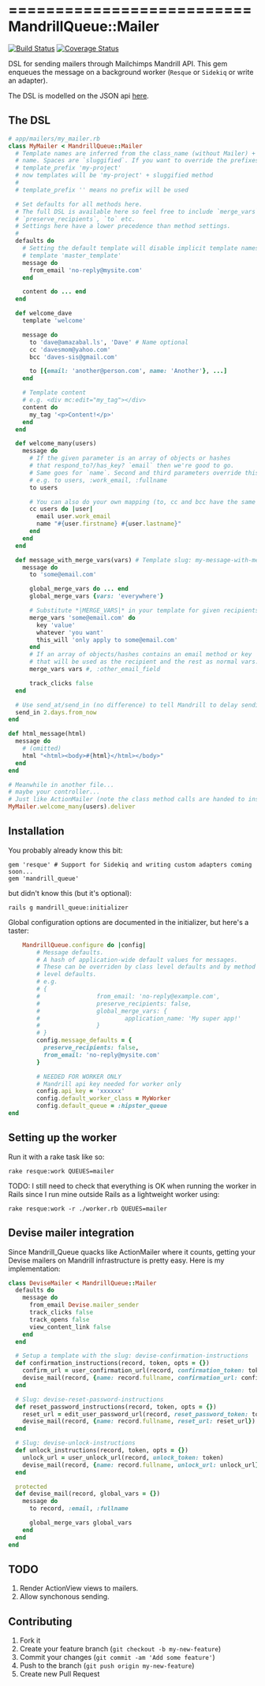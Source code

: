 ==========================
  MandrillQueue::Mailer
==========================
[![Build Status](https://travis-ci.org/fixate/mandrill_queue.png)](https://travis-ci.org/fixate/mandrill_queue)
[![Coverage Status](https://coveralls.io/repos/fixate/mandrill_queue/badge.png)](https://coveralls.io/r/fixate/mandrill_queue)

DSL for sending mailers through Mailchimps Mandrill API. This gem enqueues the
message on a background worker (`Resque` or `Sidekiq` or write an adapter).

The DSL is modelled on the JSON api [here](https://mandrillapp.com/api/docs/messages.ruby.html#method=send-template).

## The DSL

```ruby
# app/mailers/my_mailer.rb
class MyMailer < MandrillQueue::Mailer
  # Template names are inferred from the class_name (without Mailer) + the method
  # name. Spaces are `sluggified`. If you want to override the prefixes use:
  # template_prefix 'my-project'
  # now templates will be 'my-project' + sluggified method
  #
  # template_prefix '' means no prefix will be used

  # Set defaults for all methods here.
  # The full DSL is available here so feel free to include `merge_vars`,
  # `preserve_recipients`, `to` etc.
  # Settings here have a lower precedence than method settings.
  #
  defaults do
    # Setting the default template will disable implicit template names
    # template 'master_template'
    message do
      from_email 'no-reply@mysite.com'
    end

    content do ... end
  end

  def welcome_dave
    template 'welcome'

    message do
      to 'dave@amazabal.ls', 'Dave' # Name optional
      cc 'davesmom@yahoo.com'
      bcc 'daves-sis@gmail.com'

      to [{email: 'another@person.com', name: 'Another'}, ...]
    end

    # Template content
    # e.g. <div mc:edit="my_tag"></div>
    content do
      my_tag '<p>Content!</p>'
    end
  end

  def welcome_many(users)
    message do
      # If the given parameter is an array of objects or hashes
      # that respond_to?/has_key? `email` then we're good to go.
      # Same goes for `name`. Second and third parameters override this
      # e.g. to users, :work_email, :fullname
      to users

      # You can also do your own mapping (to, cc and bcc have the same DSL):
      cc users do |user|
        email user.work_email
        name "#{user.firstname} #{user.lastname}"
      end
    end
  end

  def message_with_merge_vars(vars) # Template slug: my-message-with-merge-vars
    message do
      to 'some@email.com'

      global_merge_vars do ... end
      global_merge_vars {vars: 'everywhere'}

      # Substitute *|MERGE_VARS|* in your template for given recipients
      merge_vars 'some@email.com' do
        key 'value'
        whatever 'you want'
        this_will 'only apply to some@email.com'
      end
      # If an array of objects/hashes contains an email method or key
      # that will be used as the recipient and the rest as normal vars.
      merge_vars vars #, :other_email_field

      track_clicks false
  end

  # Use send_at/send_in (no difference) to tell Mandrill to delay sending
  send_in 2.days.from_now
end

def html_message(html)
  message do
    # (omitted)
    html "<html><body>#{html}</html></body>"
  end
end

# Meanwhile in another file...
# maybe your controller...
# Just like ActionMailer (note the class method calls are handed to instance methods)
MyMailer.welcome_many(users).deliver
```

## Installation

You probably already know this bit:

    gem 'resque' # Support for Sidekiq and writing custom adapters coming soon...
    gem 'mandrill_queue'

but didn't know this (but it's optional):

    rails g mandrill_queue:initializer

Global configuration options are documented in the initializer,
but here's a taster:

```ruby
    MandrillQueue.configure do |config|
        # Message defaults.
        # A hash of application-wide default values for messages.
        # These can be overriden by class level defaults and by method
        # level defaults.
        # e.g.
        # {
        #                from_email: 'no-reply@example.com',
        #                preserve_recipients: false,
        #                global_merge_vars: {
        #                        application_name: 'My super app!'
        #                }
        # }
        config.message_defaults = {
          preserve_recipients: false,
          from_email: 'no-reply@mysite.com'
        }

        # NEEDED FOR WORKER ONLY
        # Mandrill api key needed for worker only
        config.api_key = 'xxxxxx'
        config.default_worker_class = MyWorker
        config.default_queue = :hipster_queue
end
```

## Setting up the worker

Run it with a rake task like so:

    rake resque:work QUEUES=mailer

TODO: I still need to check that everything is OK when running the worker in Rails
since I run mine outside Rails as a lightweight worker using:

    rake resque:work -r ./worker.rb QUEUES=mailer


## Devise mailer integration

Since Mandrill_Queue quacks like ActionMailer where it counts, getting your Devise
mailers on Mandrill infrastructure is pretty easy. Here is my implementation:

```ruby
class DeviseMailer < MandrillQueue::Mailer
  defaults do
    message do
      from_email Devise.mailer_sender
      track_clicks false
      track_opens false
      view_content_link false
    end
  end

  # Setup a template with the slug: devise-confirmation-instructions
  def confirmation_instructions(record, token, opts = {})
    confirm_url = user_confirmation_url(record, confirmation_token: token)
    devise_mail(record, {name: record.fullname, confirmation_url: confirm_url})
  end

  # Slug: devise-reset-password-instructions
  def reset_password_instructions(record, token, opts = {})
    reset_url = edit_user_password_url(record, reset_password_token: token)
    devise_mail(record, {name: record.fullname, reset_url: reset_url})
  end

  # Slug: devise-unlock-instructions
  def unlock_instructions(record, token, opts = {})
    unlock_url = user_unlock_url(record, unlock_token: token)
    devise_mail(record, {name: record.fullname, unlock_url: unlock_url})
  end

  protected
  def devise_mail(record, global_vars = {})
    message do
      to record, :email, :fullname

      global_merge_vars global_vars
    end
  end
end
```

## TODO

1. Render ActionView views to mailers.
2. Allow synchonous sending.

## Contributing

1. Fork it
2. Create your feature branch (`git checkout -b my-new-feature`)
3. Commit your changes (`git commit -am 'Add some feature'`)
4. Push to the branch (`git push origin my-new-feature`)
5. Create new Pull Request
